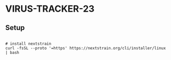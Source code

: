 # VIRUS-TRACKER-23


## Setup 

```

# install nextstrain
curl -fsSL --proto '=https' https://nextstrain.org/cli/installer/linux | bash




```
